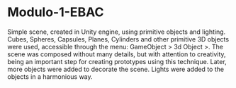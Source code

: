 # Modulo-1-EBAC
Simple scene, created in Unity engine, using primitive objects and lighting. Cubes, Spheres, Capsules, Planes, Cylinders and other primitive 3D objects were used, accessible through the menu: GameObject > 3d Object >. The scene was composed without many details, but with attention to creativity, being an important step for creating prototypes using this technique. Later, more objects were added to decorate the scene. Lights were added to the objects in a harmonious way.
